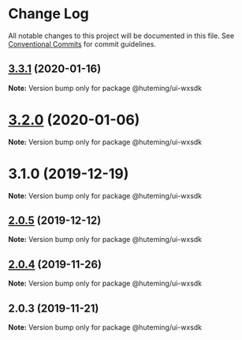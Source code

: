 # Change Log

All notable changes to this project will be documented in this file.
See [Conventional Commits](https://conventionalcommits.org) for commit guidelines.

## [3.3.1](https://github.com/huteming/huteming-ui/compare/v3.3.0...v3.3.1) (2020-01-16)

**Note:** Version bump only for package @huteming/ui-wxsdk





# [3.2.0](https://github.com/huteming/huteming-ui/compare/v3.1.0...v3.2.0) (2020-01-06)

**Note:** Version bump only for package @huteming/ui-wxsdk





# 3.1.0 (2019-12-19)

**Note:** Version bump only for package @huteming/ui-wxsdk





## [2.0.5](https://github.com/huteming/huteming-ui/compare/@huteming/ui-wxsdk@2.0.4...@huteming/ui-wxsdk@2.0.5) (2019-12-12)

**Note:** Version bump only for package @huteming/ui-wxsdk





## [2.0.4](https://github.com/huteming/huteming-ui/compare/@huteming/ui-wxsdk@2.0.3...@huteming/ui-wxsdk@2.0.4) (2019-11-26)

**Note:** Version bump only for package @huteming/ui-wxsdk





## 2.0.3 (2019-11-21)

**Note:** Version bump only for package @huteming/ui-wxsdk
